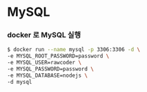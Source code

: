 # MySQL

### docker 로 MySQL 실행

``` bash
$ docker run --name mysql -p 3306:3306 -d \
-e MYSQL_ROOT_PASSWORD=password \
-e MYSQL_USER=rawcoder \
-e MYSQL_PASSWORD=password \
-e MYSQL_DATABASE=nodejs \
-d mysql
```